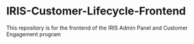 # IRIS-Customer-Lifecycle-Frontend
This repository is for the frontend of the IRIS Admin Panel and Customer Engagement program

